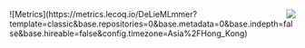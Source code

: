 <img align="right" src="https://github-readme-stats.vercel.app/api?username=DeLieMLmmer&show_icons=true" />
![Metrics](https://metrics.lecoq.io/DeLieMLmmer?template=classic&base.repositories=0&base.metadata=0&base.indepth=false&base.hireable=false&config.timezone=Asia%2FHong_Kong)
